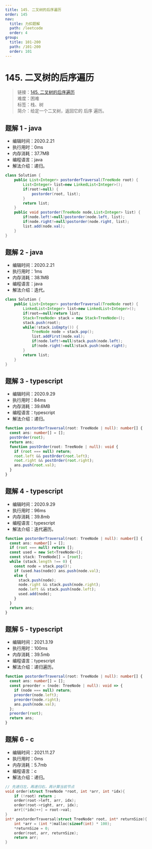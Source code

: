 ```yaml
---
title: 145. 二叉树的后序遍历
order: 145
nav:
  title: 力扣题解
  path: /leetcode
  order: 4
group:
  title: 101-200
  path: /101-200
  order: 101
---
```


# 145. 二叉树的后序遍历

> 链接：[145. 二叉树的后序遍历](https://leetcode-cn.com/problems/binary-tree-postorder-traversal/)  
> 难度：困难  
> 标签：栈、树  
> 简介：给定一个二叉树，返回它的 后序 遍历。

## 题解 1 - java

- 编辑时间：2020.2.21
- 执行用时：0ms
- 内存消耗：37.7MB
- 编程语言：java
- 解法介绍：递归。

```java
class Solution {
    public List<Integer> postorderTraversal(TreeNode root) {
        List<Integer> list=new LinkedList<Integer>();
        if(root!=null) {
        	postorder(root, list);
        }
        return list;
    }
    public void postorder(TreeNode node,List<Integer> list) {
    	if(node.left!=null)postorder(node.left, list);
    	if(node.right!=null)postorder(node.right, list);
    	list.add(node.val);
    }
}
```

## 题解 2 - java

- 编辑时间：2020.2.21
- 执行用时：1ms
- 内存消耗：38.1MB
- 编程语言：java
- 解法介绍：迭代。

```java
class Solution {
    public List<Integer> postorderTraversal(TreeNode root) {
        LinkedList<Integer> list=new LinkedList<Integer>();
        if(root==null)return list;
        Stack<TreeNode> stack = new Stack<TreeNode>();
        stack.push(root);
        while(!stack.isEmpty()) {
        	TreeNode node = stack.pop();
        	list.addFirst(node.val);
        	if(node.left!=null)stack.push(node.left);
        	if(node.right!=null)stack.push(node.right);
        }
        return list;
    }
}
```

## 题解 3 - typescript

- 编辑时间：2020.9.29
- 执行用时：84ms
- 内存消耗：39.6MB
- 编程语言：typescript
- 解法介绍：递归。

```typescript
function postorderTraversal(root: TreeNode | null): number[] {
  const ans: number[] = [];
  postOrder(root);
  return ans;
  function postOrder(root: TreeNode | null): void {
    if (root === null) return;
    root.left && postOrder(root.left);
    root.right && postOrder(root.right);
    ans.push(root.val);
  }
}
```

## 题解 4 - typescript

- 编辑时间：2020.9.29
- 执行用时：96ms
- 内存消耗：39.8mb
- 编程语言：typescript
- 解法介绍：迭代遍历。

```typescript
function postorderTraversal(root: TreeNode | null): number[] {
  const ans: number[] = [];
  if (root === null) return [];
  const used = new Set<TreeNode>();
  const stack: TreeNode[] = [root];
  while (stack.length !== 0) {
    const node = stack.pop()!;
    if (used.has(node)) ans.push(node.val);
    else {
      stack.push(node);
      node.right && stack.push(node.right);
      node.left && stack.push(node.left);
      used.add(node);
    }
  }
  return ans;
}
```

## 题解 5 - typescript

- 编辑时间：2021.3.19
- 执行用时：100ms
- 内存消耗：39.5mb
- 编程语言：typescript
- 解法介绍：递归遍历。

```typescript
function postorderTraversal(root: TreeNode | null): number[] {
  const ans: number[] = [];
  const preorder = (node: TreeNode | null): void => {
    if (node === null) return;
    preorder(node.left);
    preorder(node.right);
    ans.push(node.val);
  };
  preorder(root);
  return ans;
}
```

## 题解 6 - c

- 编辑时间：2021.11.27
- 执行用时：0ms
- 内存消耗：5.7mb
- 编程语言：c
- 解法介绍：递归。

```c
// 先递归左，再递归右，再计算当前节点
void order(struct TreeNode *root, int *arr, int *idx){
    if (!root) return ;
    order(root->left, arr, idx);
    order(root->right, arr, idx);
    arr[(*idx)++] = root->val;
}
int* postorderTraversal(struct TreeNode* root, int* returnSize){
    int *arr = (int *)malloc(sizeof(int) * 100);
    *returnSize = 0;
    order(root, arr, returnSize);
    return arr;
}
```
